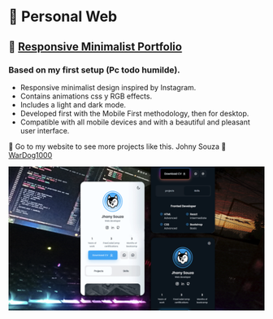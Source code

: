 # 💼 Personal Web
## 💼 [Responsive Minimalist Portfolio](https://jhony-souza-portfolio.netlify.app)
### Based on my first setup (Pc todo humilde).

- Responsive minimalist design inspired by Instagram.
- Contains animations css y RGB effects.
- Includes a light and dark mode.
- Developed first with the Mobile First methodology, then for desktop.
- Compatible with all mobile devices and with a beautiful and pleasant user interface.

💙 Go to my website to see more projects like this. Johny Souza 💙 [WarDog1000](https://jhony-souza-portfolio.netlify.app)

[![preview img](/preview.png)](https://jhony-souza-portfolio.netlify.app)

